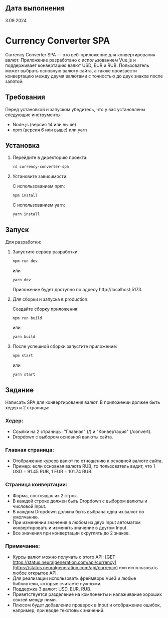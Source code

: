 ## Дата выполнения

3.09.2024

# Currency Converter SPA

Currency Converter SPA — это веб-приложение для конвертирования валют. Приложение разработано с использованием Vue.js и поддерживает конвертацию валют USD, EUR и RUB. Пользователь может выбрать основную валюту сайта, а также произвести конвертацию между двумя валютами с точностью до двух знаков после запятой.

## Требования

Перед установкой и запуском убедитесь, что у вас установлены следующие инструменты:

- Node.js (версия 14 или выше)
- npm (версия 6 или выше) или yarn

## Установка

1. Перейдите в директорию проекта:

    ```bash
    cd currency-converter-spa
    ```

2. Установите зависимости:

    С использованием npm:

    ```bash
    npm install
    ```

    С использованием yarn:

    ```bash
    yarn install
    ```

## Запуск

Для разработки:

1. Запустите сервер разработки:

    ```bash
    npm run dev
    ```

    или

    ```bash
    yarn dev
    ```

    Приложение будет доступно по адресу http://localhost:5173.

2. Для сборки и запуска в production:

    Создайте сборку приложения:

    ```bash
    npm run build
    ```

    или

    ```bash
    yarn build
    ```

3. После успешной сборки запустите приложение:

    ```bash
    npm start
    ```

    или

    ```bash
    yarn start
    ```

## Задание

Написать SPA для конвертирования валют. В приложении должен быть хедер и 2 страницы:

### Хедер:
- Ссылки на 2 страницы: "Главная" (/) и "Конвертация" (/convert).
- Dropdown с выбором основной валюты сайта.

### Главная страница:
- Отображение курсов валют по отношению к основной валюте сайта.
- Пример: если основная валюта RUB, то пользователь видит, что 1 USD = 91.45 RUB, 1 EUR = 101.74 RUB.

### Страница конвертации:
- Форма, состоящая из 2 строк.
- В каждой строке должен быть Dropdown с выбором валюты и числовой Input.
- В каждом Dropdown должна быть выбрана одна из валют по умолчанию.
- При изменении значения в любом из двух Input автоматом конвертировать и изменять значение в другом Input.
- Все значения при конвертации округлять до 2 знаков.

### Примечание:
- Курсы валют можно получать с этого API: [GET https://status.neuralgeneration.com/api/currency](https://status.neuralgeneration.com/api/currency) или использовать любое открытое API.
- Для реализации использовать фреймворк Vue3 и любые библиотеки, которые считаете нужными.
- Поддержка 3 валют: USD, EUR, RUB.
- Приветствуется разделение на компоненты и налаживание хороших связей между ними.
- Плюсом будет добавление проверок в Input и отображение ошибок, например, при вводе текстовых значений.